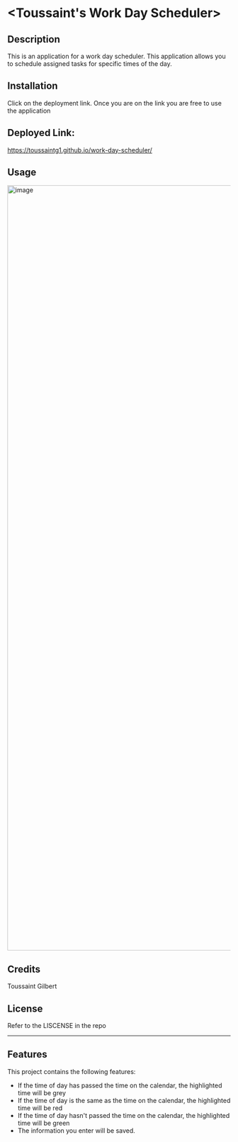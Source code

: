 # <Toussaint's Work Day Scheduler>

## Description

This is an application for a work day scheduler. 
This application allows you to schedule assigned tasks
for specific times of the day.




## Installation

Click on the deployment link.
Once you are on the link you are free to use the application

## Deployed Link: 

https://toussaintg1.github.io/work-day-scheduler/

## Usage

<img width="1727" alt="image" src="https://github.com/ToussaintG1/work-day-scheduler/assets/133610903/1da7f102-fcf3-4545-a0f3-aca64440d7c3">




## Credits

Toussaint Gilbert

## License

Refer to the LISCENSE in the repo

---

## Features

This project contains the following features:
 
- If the time of day has passed the time on the calendar, the
 highlighted time will be grey
- If the time of day is the same as the time on the calendar, the
 highlighted time will be red
- If the time of day hasn't passed the time on the calendar, the
 highlighted time will be green
- The information you enter will be saved.
 


